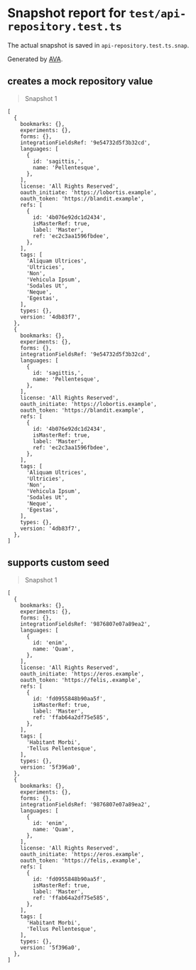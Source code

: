 # Snapshot report for `test/api-repository.test.ts`

The actual snapshot is saved in `api-repository.test.ts.snap`.

Generated by [AVA](https://avajs.dev).

## creates a mock repository value

> Snapshot 1

    [
      {
        bookmarks: {},
        experiments: {},
        forms: {},
        integrationFieldsRef: '9e54732d5f3b32cd',
        languages: [
          {
            id: 'sagittis,',
            name: 'Pellentesque',
          },
        ],
        license: 'All Rights Reserved',
        oauth_initiate: 'https://lobortis.example',
        oauth_token: 'https://blandit.example',
        refs: [
          {
            id: '4b076e92dc1d2434',
            isMasterRef: true,
            label: 'Master',
            ref: 'ec2c3aa1596fbdee',
          },
        ],
        tags: [
          'Aliquam Ultrices',
          'Ultricies',
          'Non',
          'Vehicula Ipsum',
          'Sodales Ut',
          'Neque',
          'Egestas',
        ],
        types: {},
        version: '4db83f7',
      },
      {
        bookmarks: {},
        experiments: {},
        forms: {},
        integrationFieldsRef: '9e54732d5f3b32cd',
        languages: [
          {
            id: 'sagittis,',
            name: 'Pellentesque',
          },
        ],
        license: 'All Rights Reserved',
        oauth_initiate: 'https://lobortis.example',
        oauth_token: 'https://blandit.example',
        refs: [
          {
            id: '4b076e92dc1d2434',
            isMasterRef: true,
            label: 'Master',
            ref: 'ec2c3aa1596fbdee',
          },
        ],
        tags: [
          'Aliquam Ultrices',
          'Ultricies',
          'Non',
          'Vehicula Ipsum',
          'Sodales Ut',
          'Neque',
          'Egestas',
        ],
        types: {},
        version: '4db83f7',
      },
    ]

## supports custom seed

> Snapshot 1

    [
      {
        bookmarks: {},
        experiments: {},
        forms: {},
        integrationFieldsRef: '9876807e07a89ea2',
        languages: [
          {
            id: 'enim',
            name: 'Quam',
          },
        ],
        license: 'All Rights Reserved',
        oauth_initiate: 'https://eros.example',
        oauth_token: 'https://felis,.example',
        refs: [
          {
            id: 'fd0955848b90aa5f',
            isMasterRef: true,
            label: 'Master',
            ref: 'ffab64a2df75e585',
          },
        ],
        tags: [
          'Habitant Morbi',
          'Tellus Pellentesque',
        ],
        types: {},
        version: '5f396a0',
      },
      {
        bookmarks: {},
        experiments: {},
        forms: {},
        integrationFieldsRef: '9876807e07a89ea2',
        languages: [
          {
            id: 'enim',
            name: 'Quam',
          },
        ],
        license: 'All Rights Reserved',
        oauth_initiate: 'https://eros.example',
        oauth_token: 'https://felis,.example',
        refs: [
          {
            id: 'fd0955848b90aa5f',
            isMasterRef: true,
            label: 'Master',
            ref: 'ffab64a2df75e585',
          },
        ],
        tags: [
          'Habitant Morbi',
          'Tellus Pellentesque',
        ],
        types: {},
        version: '5f396a0',
      },
    ]
